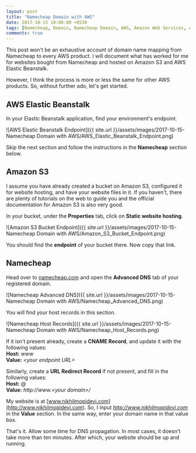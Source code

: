 ```yaml
---
layout: post
title: "Namecheap Domain with AWS"
date: 2017-10-15 10:00:00 +0530
tags: [Namecheap, Domain, Namecheap Domain, AWS, Amazon Web Services, Amazon S3, Amazon Simple Storage Service, AWS Elastic Beanstalk, Elastic Beanstalk]
comments: true
---
```


This post won't be an exhaustive account of domain name mapping from Namecheap to every AWS product. I will document what has worked for me for websites bought from Namecheap and hosted on Amazon S3 and AWS Elastic Beanstalk.

However, I think the process is more or less the same for other AWS products. So, without further ado, let's get started.

## AWS Elastic Beanstalk

In your Elastic Beanstalk application, find your environment's endpoint.

![AWS Elastic Beanstalk Endpoint]({{ site.url }}/assets/images/2017-10-15-Namecheap Domain with AWS/AWS_Elastic_Beanstalk_Endpoint.png)

Skip the next section and follow the instructions in the **Namecheap** section below.

## Amazon S3

I assume you have already created a bucket on Amazon S3, configured it for website hosting, and have your website files in it. If you haven't, there are plenty of tutorials on the web to guide you and the official documentation for Amazon S3 is also very good.

In your bucket, under the **Properties** tab, click on **Static website hosting**.

![Amazon S3 Bucket Endpoint]({{ site.url }}/assets/images/2017-10-15-Namecheap Domain with AWS/Amazon_S3_Bucket_Endpoint.png)

You should find the **endpoint** of your bucket there. Now copy that link.

## Namecheap

Head over to [namecheap.com](https://www.namecheap.com) and open the **Advanced DNS** tab of your registered domain.

![Namecheap Advanced DNS]({{ site.url }}/assets/images/2017-10-15-Namecheap Domain with AWS/Namecheap_Advanced_DNS.png)

You will find your host records in this section.

![Namecheap Host Records]({{ site.url }}/assets/images/2017-10-15-Namecheap Domain with AWS/Namecheap_Host_Records.png)

If it isn't present already, create a **CNAME Record**, and update it with the following values:  
**Host:** *www*  
**Value:** *\<your endpoint URL\>*

Similarly, create a **URL Redirect Record** if not present, and fill in the following values:  
**Host:** @  
**Value:** *http://www.\<your domain\>/*

My website is at [www.nikhilmopidevi.com](http://www.nikhilmopidevi.com). So, I input *http://www.nikhilmopidevi.com* in the **Value** section. In the same way, enter your domain name in that value box.

That's it. Allow some time for DNS propagation. In most cases, it doesn't take more than ten minutes. After which, your website should be up and running.
